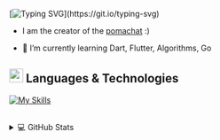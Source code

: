 [![Typing SVG](https://readme-typing-svg.demolab.com?font=Iosevka&size=36&pause=1000&color=F7B415&width=435&lines=Welcome+to+my+profile!)](https://git.io/typing-svg)

- I am the creator of the [pomachat](https://github.com/anotherlusitano/pomachat) :)
  
- 🌱 I’m currently learning Dart, Flutter, Algorithms, Go
<!--
- 🔭 I’m currently working on ...
- 👯 I’m looking to collaborate on ...
- 🤔 I’m looking for help with ...
- 💬 Ask me about ...
- 📫 How to reach me: ...
- ⚡ Fun fact: I love speedrunning SuperTux when I'm bored
-->

## <img src="https://media2.giphy.com/media/QssGEmpkyEOhBCb7e1/giphy.gif?cid=ecf05e47a0n3gi1bfqntqmob8g9aid1oyj2wr3ds3mg700bl&rid=giphy.gif" width ="25"><b> Languages & Technologies</b>

[![My Skills](https://skillicons.dev/icons?i=html,css,js,php,mysql,cs,dotnet,bootstrap,dart,flutter,firebase,github,git,vim,emacs,visualstudio,vscode,linux)](https://skillicons.dev)

<br>

<details>
  <summary>💻 GitHub Stats</summary>
  <br>
  <a href=""> <img align="left" src="https://github-readme-stats-sigma-five.vercel.app/api?username=anotherlusitano&show_icons=true&theme=great-gatsby&line_height=40"/> </a>
<a href=""> <img align="right" src="https://github-readme-stats-sigma-five.vercel.app/api/top-langs/?username=anotherlusitano&theme=great-gatsby&line_height=40&hide=css"/> </a>
</details>
